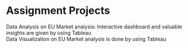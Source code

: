 # Assignment Projects
Data Analysis on EU Market analysis: Interactive dashboard and valuable insights are given by using Tableau  <br />
Data Visualization on EU Market analysis is done by using Tableau
